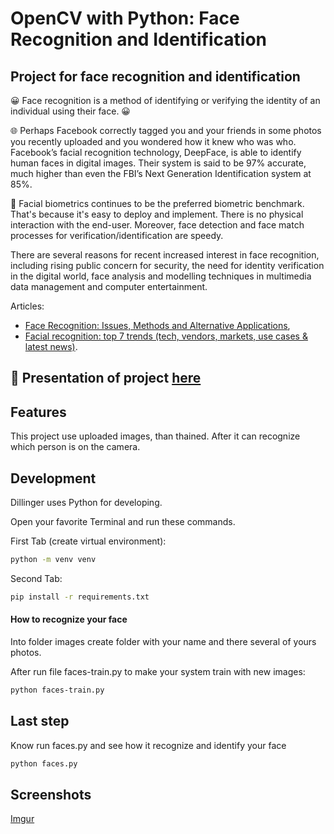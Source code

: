 # OpenCV with Python: Face Recognition and Identification
## Project for face recognition and identification

😀 Face recognition is a method of identifying or verifying the identity of an individual using their face. 😀

🌐 Perhaps Facebook correctly tagged you and your friends in some photos you recently uploaded and you wondered how it knew who was who. Facebook’s facial recognition technology, DeepFace, is able to identify human faces in digital images. Their system is said to be 97% accurate, much higher than even the FBI’s Next Generation Identification system at 85%.

🙍 Facial biometrics continues to be the preferred biometric benchmark. 
That's because it's easy to deploy and implement. There is no physical interaction with the end-user. 
Moreover, face detection and face match processes for verification/identification are speedy.

There are several reasons for recent increased interest in face recognition, including rising public concern for security, the need for identity verification in the digital world, face analysis and modelling techniques in multimedia data management and computer entertainment.

Articles: 
- [Face Recognition: Issues, Methods and Alternative Applications](https://www.intechopen.com/chapters/51031),
- [Facial recognition: top 7 trends (tech, vendors, markets, use cases & latest news)](https://www.thalesgroup.com/en/markets/digital-identity-and-security/government/biometrics/facial-recognition).

## 📖  Presentation of project [here](https://drive.google.com/drive/folders/1iIUbfmsR_Ux9VBo815pV_O3pJX6TTV7n?usp=sharing)

## Features
This project use uploaded images, than thained. After it can recognize which person is on the camera.

## Development

Dillinger uses Python for developing.

Open your favorite Terminal and run these commands.

First Tab (create virtual environment):

```sh
python -m venv venv
```

Second Tab:

```sh
pip install -r requirements.txt
```

#### How to recognize your face

Into folder images create folder with your name and there several of yours photos.

After run file faces-train.py to make your system train with new images:

```sh
python faces-train.py
```

## Last step

Know run faces.py and see how it recognize and identify your face

```sh
python faces.py
```
## Screenshots
[Imgur](https://imgur.com/zpUoeyX)
